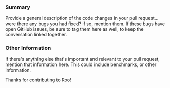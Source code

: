 <!--
Thank you for your contribution!

Please ensure your pull request title follows the Conventional Commits format.
This is important because our release process is automated based on the commit messages.

Examples:
- feat: Add new feature
- fix: Fix a bug
- docs: Update documentation
- chore: Build process or auxiliary tool changes
- refactor: A code change that neither fixes a bug nor adds a feature
- style: Changes that do not affect the meaning of the code (white-space, formatting, etc)
- test: Adding missing tests or correcting existing tests

If your change is a breaking change, please add a '!' after the type, e.g., 'feat!: ...'
-->

### Summary

Provide a general description of the code changes in your pull
request... were there any bugs you had fixed? If so, mention them. If
these bugs have open GitHub issues, be sure to tag them here as well,
to keep the conversation linked together.

### Other Information

If there's anything else that's important and relevant to your pull
request, mention that information here. This could include
benchmarks, or other information.

Thanks for contributing to Roo!
